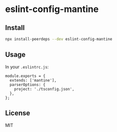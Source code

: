 # eslint-config-mantine

## Install

```sh
npx install-peerdeps --dev eslint-config-mantine
```

## Usage

In your `.eslintrc.js`:

```tsx
module.exports = {
  extends: ['mantine'],
  parserOptions: {
    project: './tsconfig.json',
  },
};
```

## License

MIT
